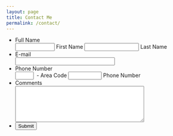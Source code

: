 ```yaml
---
layout: page
title: Contact Me
permalink: /contact/
---
```


<script src="http://max.jotfor.ms/static/prototype.forms.js" type="text/javascript"></script>
<script src="http://max.jotfor.ms/static/jotform.forms.js?3.2.4577" type="text/javascript"></script>
<script type="text/javascript">
   JotForm.init(function(){
      $('input_4').hint('ex: myname@example.com');
   });
</script>
<link href="http://max.jotfor.ms/static/formCss.css?3.2.4577" rel="stylesheet" type="text/css" />
<link type="text/css" rel="stylesheet" href="http://max.jotfor.ms/css/styles/nova.css?3.2.4577" />
<link type="text/css" media="print" rel="stylesheet" href="http://max.jotfor.ms/css/printForm.css?3.2.4577" />

<form class="jotform-form" action="http://submit.jotform.us/submit/43425159348156/" method="post" name="form_43425159348156" id="43425159348156" accept-charset="utf-8">
  <input type="hidden" name="formID" value="43425159348156" />
  <div class="form-all">
    <ul class="form-section">
      <li class="form-line" data-type="control_fullname" id="id_3">
        <label class="form-label form-label-left form-label-auto" id="label_3" for="input_3"> Full Name </label>
        <div id="cid_3" class="form-input">
          <span class="form-sub-label-container">
            <input class="form-textbox" type="text" size="10" name="q3_fullName3[first]" id="first_3" />
            <label class="form-sub-label" for="first_3" id="sublabel_first"> First Name </label>
          </span>
          <span class="form-sub-label-container">
            <input class="form-textbox" type="text" size="15" name="q3_fullName3[last]" id="last_3" />
            <label class="form-sub-label" for="last_3" id="sublabel_last"> Last Name </label>
          </span>
        </div>
      </li>
      <li class="form-line" data-type="control_email" id="id_4">
        <label class="form-label form-label-left form-label-auto" id="label_4" for="input_4"> E-mail </label>
        <div id="cid_4" class="form-input">
          <input type="email" class=" form-textbox validate[Email]" id="input_4" name="q4_email4" size="30" value="" />
        </div>
      </li>
      <li class="form-line" data-type="control_phone" id="id_5">
        <label class="form-label form-label-left form-label-auto" id="label_5" for="input_5"> Phone Number </label>
        <div id="cid_5" class="form-input">
          <span class="form-sub-label-container">
            <input class="form-textbox" type="tel" name="q5_phoneNumber[area]" id="input_5_area" size="3">
            <span class="phone-separate">
              &nbsp;-
            </span>
            <label class="form-sub-label" for="input_5_area" id="sublabel_area"> Area Code </label>
          </span>
          <span class="form-sub-label-container">
            <input class="form-textbox" type="tel" name="q5_phoneNumber[phone]" id="input_5_phone" size="8">
            <label class="form-sub-label" for="input_5_phone" id="sublabel_phone"> Phone Number </label>
          </span>
        </div>
      </li>
      <li class="form-line text-box" data-type="control_textarea" id="id_7">
        <label class="form-label form-label-left form-label-auto" id="label_7" for="input_7"> Comments </label>
        <div id="cid_7" class="form-input">
          <textarea id="input_7" class="form-textarea" name="q7_comments" cols="40" rows="6"></textarea>
        </div>
      </li>
      <li class="form-line" data-type="control_button" id="id_6">
        <div id="cid_6" class="form-input-wide">
          <div class="form-buttons-wrapper">
            <button type="submit">
              Submit
            </button>
          </div>
        </div>
      </li>
      <li style="display:none">
        Should be Empty:
        <input type="text" name="website" value="" />
      </li>
    </ul>
  </div>
  <input type="hidden" id="simple_spc" name="simple_spc" value="43425159348156" />
  <script type="text/javascript">
  document.getElementById("si" + "mple" + "_spc").value = "43425159348156-43425159348156";
  </script>
</form>